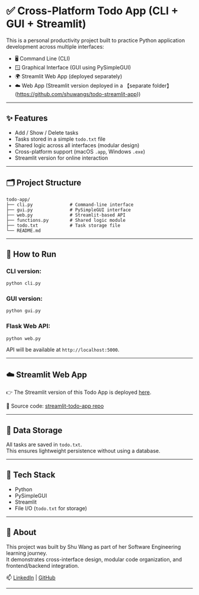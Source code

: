 # ✅ Cross-Platform Todo App (CLI + GUI + Streamlit)

This is a personal productivity project built to practice Python application development across multiple interfaces:
- 🖥️ Command Line (CLI)
- 🪟 Graphical Interface (GUI using PySimpleGUI)
- 🌍 Streamlit Web App (deployed separately)
- ☁️ Web App (Streamlit version deployed in a 【separate folder】(https://github.com/shuwangs/todo-streamlit-app))

---

## ✨ Features

- Add / Show / Delete tasks
- Tasks stored in a simple `todo.txt` file
- Shared logic across all interfaces (modular design)
- Cross-platform support (macOS `.app`, Windows `.exe`)
- Streamlit version for online interaction

---
## 🗂️ Project Structure

```
todo-app/
├── cli.py              # Command-line interface
├── gui.py              # PySimpleGUI interface
├── web.py              # Streamlit-based API
├── functions.py        # Shared logic module
├── todo.txt            # Task storage file
└── README.md    
```

---

## 🚀 How to Run

### CLI version:
```bash
python cli.py
```

### GUI version:
```bash
python gui.py
```

### Flask Web API:
```bash
python web.py
```
API will be available at `http://localhost:5000`.

---

## ☁️ Streamlit Web App

👉 The Streamlit version of this Todo App is deployed [here](https://shuwangs-todo-streamlit-app-web-rjhrmm.streamlit.app/).

📁 Source code: [streamlit-todo-app repo](https://github.com/shuwangs/todo-streamlit-app)

---

## 💾 Data Storage

All tasks are saved in `todo.txt`.  
This ensures lightweight persistence without using a database.

---

## 🧠 Tech Stack

- Python
- PySimpleGUI
- Streamlit
- File I/O (`todo.txt` for storage)

---

## 📄 About

This project was built by Shu Wang as part of her Software Engineering learning journey.  
It demonstrates cross-interface design, modular code organization, and frontend/backend integration.

📫 [LinkedIn](https://linkedin.com/in/shuuwang) | [GitHub](https://github.com/shuwangs)

---

